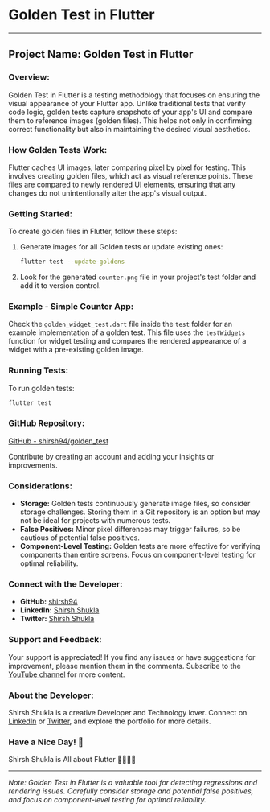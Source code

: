 # Golden Test in Flutter

---

## Project Name: Golden Test in Flutter

### Overview:

Golden Test in Flutter is a testing methodology that focuses on ensuring the visual appearance of your Flutter app. Unlike traditional tests that verify code logic, golden tests capture snapshots of your app's UI and compare them to reference images (golden files). This helps not only in confirming correct functionality but also in maintaining the desired visual aesthetics.

### How Golden Tests Work:

Flutter caches UI images, later comparing pixel by pixel for testing. This involves creating golden files, which act as visual reference points. These files are compared to newly rendered UI elements, ensuring that any changes do not unintentionally alter the app's visual output.

### Getting Started:

To create golden files in Flutter, follow these steps:

1. Generate images for all Golden tests or update existing ones:
   ```bash
   flutter test --update-goldens
   ```
2. Look for the generated `counter.png` file in your project's test folder and add it to version control.

### Example - Simple Counter App:

Check the `golden_widget_test.dart` file inside the `test` folder for an example implementation of a golden test. This file uses the `testWidgets` function for widget testing and compares the rendered appearance of a widget with a pre-existing golden image.

### Running Tests:

To run golden tests:
```bash
flutter test
```

### GitHub Repository:

[GitHub - shirsh94/golden_test](https://github.com/shirsh94/golden_test)

Contribute by creating an account and adding your insights or improvements.

### Considerations:

- **Storage:** Golden tests continuously generate image files, so consider storage challenges. Storing them in a Git repository is an option but may not be ideal for projects with numerous tests.
- **False Positives:** Minor pixel differences may trigger failures, so be cautious of potential false positives.
- **Component-Level Testing:** Golden tests are more effective for verifying components than entire screens. Focus on component-level testing for optimal reliability.

### Connect with the Developer:

- **GitHub:** [shirsh94](https://github.com/shirsh94)
- **LinkedIn:** [Shirsh Shukla](https://www.linkedin.com/in/shirshshukla/)
- **Twitter:** [Shirsh Shukla](https://twitter.com/shirshshukla)

### Support and Feedback:

Your support is appreciated! If you find any issues or have suggestions for improvement, please mention them in the comments. Subscribe to the [YouTube channel]([https://www.youtube.com/user/YOUR_CHANNEL](https://www.youtube.com/@codingmiles4035)) for more content.

### About the Developer:

Shirsh Shukla is a creative Developer and Technology lover. Connect on [LinkedIn](https://www.linkedin.com/in/shirshshukla/) or [Twitter](https://twitter.com/shirshshukla), and explore the portfolio for more details.

### Have a Nice Day! 🙂

Shirsh Shukla is All about Flutter 💙💙💙💙

---

*Note: Golden Test in Flutter is a valuable tool for detecting regressions and rendering issues. Carefully consider storage and potential false positives, and focus on component-level testing for optimal reliability.*
